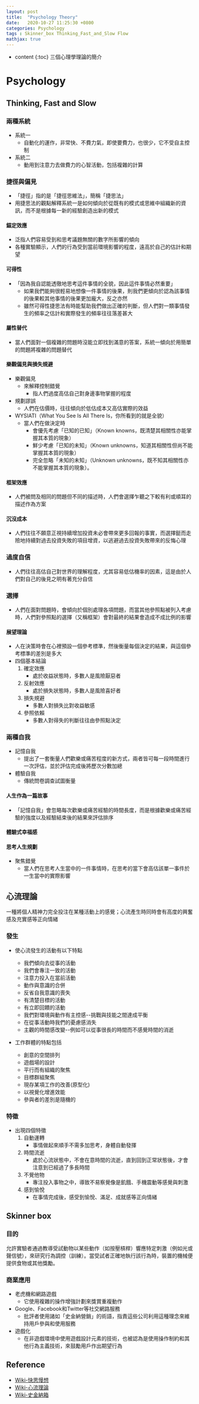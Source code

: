 ```yaml
---
layout: post
title:  "Psychology Theory"
date:   2020-10-27 11:25:30 +0800
categories: Psychology
tags : Skinner_box Thinking_Fast_and_Slow Flow
mathjax: true
---
```

* content 
{:toc}
三個心理學理論的簡介





# Psychology

## Thinking, Fast and Slow

### 兩種系統
* 系統一
    * 自動化的運作，非常快、不費力氣，即使要費力，也很少，它不受自主控制
* 系統二
    * 動用到注意力去做費力的心智活動，包括複雜的計算

### 捷徑與偏見
* 「捷徑」指的是「捷徑思維法」，簡稱「捷思法」
* 用捷思法的觀點解釋系統一是如何傾向於從既有的模式或思維中組織新的資訊，而不是根據每一新的經驗創造出新的模式

#### 錨定效應
* 泛指人們容易受到和思考議題無關的數字所影響的傾向
* 各種實驗顯示，人們的行為受到當前環境影響的程度，遠高於自己的估計和期望

#### 可得性
* 「因為我自認能透徹地思考這件事情的全貌，因此這件事情必然重要」
    * 如果我們能夠很輕易地想像一件事情的後果，則我們更傾向於認為該事情的後果較其他事情的後果更加龐大，反之亦然
    * 雖然可得性捷思法有時能幫助我們做出正確的判斷，但人們對一類事情發生的頻率之估計和實際發生的頻率往往落差甚大

#### 屬性替代
* 當人們面對一個複雜的問題時沒能立即找到滿意的答案，系統一傾向於用簡單的問題將複雜的問題替代

#### 樂觀偏見與損失規避
* 樂觀偏見
    * 來解釋控制錯覺
        * 指人們過度高估自己對身邊事物掌握的程度
* 規劃謬誤
    * 人們在估價時，往往傾向於低估成本又高估實際的效益
* WYSIATI（What You See Is All There Is，你所看到的就是全貌）
    * 當人們在做決定時
        * 會優先考慮「已知的已知」（Known knowns，既清楚其相關性亦能掌握其本質的現象）
        * 鮮少考慮「已知的未知」（Known unknowns，知道其相關性但尚不能掌握其本質的現象）
        * 完全忽略「未知的未知」（Unknown unknowns，既不知其相關性亦不能掌握其本質的現象）。

#### 框架效應
* 人們被問及相同的問題但不同的描述時，人們會選擇乍聽之下較有利或順耳的描述作為方案

#### 沉沒成本
* 人們往往不願意正視持續增加投資未必會帶來更多回報的事實，而選擇鋌而走險地持續對過去投資失敗的項目增資，以逃避過去投資失敗帶來的反悔心理

### 過度自信
* 人們往往高估自己對世界的理解程度，尤其容易低估機率的因素，這是由於人們對自己的後見之明有著充分自信

### 選擇
* 人們在面對問題時，會傾向於個別處理各項問題，而當其他參照點被列入考慮時，人們對參照點的選擇（又稱框架）會對最終的結果會造成不成比例的影響

#### 展望理論
* 人在決策時會在心裡預設一個參考標準，然後衡量每個決定的結果，與這個參考標準的差別是多大
* 四個基本結論
    1. 確定效應
        * 處於收益狀態時，多數人是風險厭惡者
    2. 反射效應
        * 處於損失狀態時，多數人是風險喜好者
    3. 損失規避
        * 多數人對損失比對收益敏感
    4. 參照依賴
        * 多數人對得失的判斷往往由參照點決定

### 兩種自我
* 記憶自我
    * 提出了一套衡量人們歡樂或痛苦程度的新方式，兩者皆可每一段時間進行一次評估，並於評估完成後將歷次分數加總
* 體驗自我
    * 傳統問卷調查試圖衡量
#### 人生作為一篇故事
* 「記憶自我」會忽略每次歡樂或痛苦經驗的時間長度，而是根據歡樂或痛苦經驗的強度以及經驗結束後的結果來評估排序

#### 體驗式幸福感

#### 思考人生規劃
* 聚焦錯覺
    * 當人們在思考人生當中的一件事情時，在思考的當下會高估該單一事件於一生當中的實際影響

## 心流理論
一種將個人精神力完全投注在某種活動上的感覺；心流產生時同時會有高度的興奮感及充實感等正向情緒
### 發生
* 使心流發生的活動有以下特點
    * 我們傾向去從事的活動
    * 我們會專注一致的活動
    * 注意力投入在當前活動
    * 動作與意識的合併
    * 反省自我意識的喪失
    * 有清楚目標的活動
    * 有立即回饋的活動
    * 我們對環境與動作有主控感--挑戰與技能之間達成平衡
    * 在從事活動時我們的憂慮感消失
    * 主觀的時間感改變--例如可以從事很長的時間而不感覺時間的消逝

* 工作群體的特點包括
    * 創意的空間排列
    * 遊戲場的設計
    * 平行而有組織的聚焦
    * 目標群組聚焦
    * 現存某項工作的改善(原型化)
    * 以視覺化增進效能
    * 參與者的差別是隨機的

### 特徵
* 出現四個特徵
	1. 自動運轉
		* 事情做起來順手不需多加思考，身體自動發揮
	2. 時間流逝
		* 處於心流狀態中，不會在意時間的流逝，直到回到正常狀態後，才會注意到已經過了多長時間
	3. 不覺他物
		* 專注投入事物之中，導致不易察覺像是飢餓、手機震動等感覺與刺激
	4. 感到愉悅
		* 在事情完成後，感受到愉悅、滿足、成就感等正向情緒

## Skinner box

### 目的

允許實驗者通過教導受試動物以某些動作（如按壓槓桿）響應特定刺激（例如光或聲信號），來研究行為調控（訓練）。當受試者正確地執行該行為時，裝置的機械便提供食物或其他獎勵。

### 商業應用
* 老虎機和網路遊戲
    * 它使用複雜的操作增強計劃來獎賞重複動作
* Google、Facebook和Twitter等社交網路服務
    * 批評者使用諸如「史金納營銷」的術語，指責這些公司利用這種理念來維持用戶參與和使用服務
* 遊戲化
    * 在非遊戲環境中使用遊戲設計元素的技術，也被認為是使用操作制約和其他行為主義技術，來鼓勵用戶作出期望行為

## Reference
* [Wiki-快思慢想](https://zh.wikipedia.org/wiki/%E5%BF%AB%E6%80%9D%E6%85%A2%E6%83%B3)
* [Wiki-心流理論](https://zh.wikipedia.org/wiki/%E5%BF%83%E6%B5%81%E7%90%86%E8%AB%96)
* [Wiki-史金納箱](https://zh.wikipedia.org/wiki/%E6%96%AF%E9%87%91%E7%BA%B3%E7%AE%B1)
